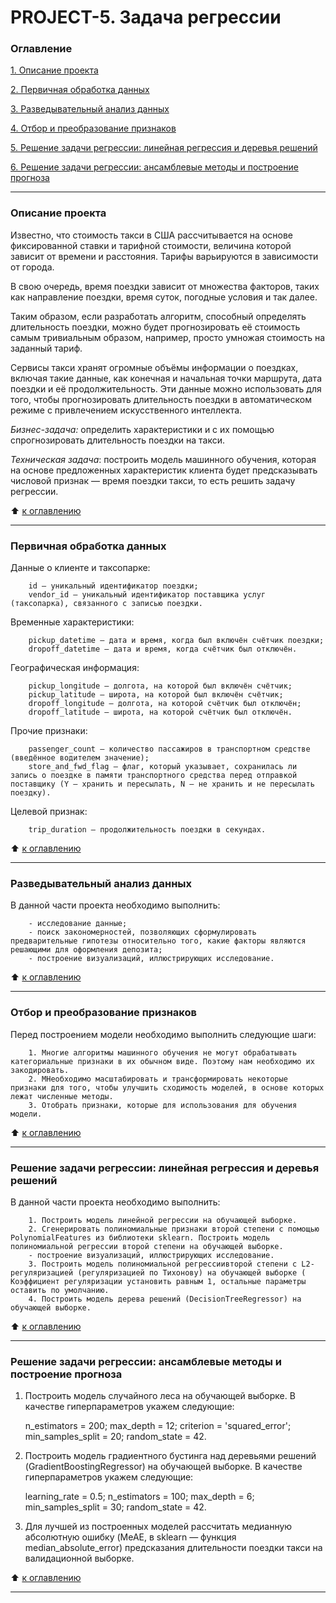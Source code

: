 # PROJECT-5. Задача регрессии 

### Оглавление 
[1. Описание проекта](https://github.com/IgorAbalakin/NY_taxi_data_regression_project/blob/main/README.md#Описание-проекта) 

[2. Первичная обработка данных](https://github.com/IgorAbalakin/NY_taxi_data_regression_project/blob/main/README.md#Первичная-обработка-данных) 

[3. Разведывательный анализ данных](https://github.com/IgorAbalakin/NY_taxi_data_regression_project/blob/main/README.md#Разведывательный-анализ-данных) 

[4. Отбор и преобразование признаков](https://github.com/IgorAbalakin/NY_taxi_data_regression_project/blob/main/README.md#Отбор-и-преобразование-признаков) 

[5. Решение задачи регрессии: линейная регрессия и деревья решений](https://github.com/IgorAbalakin/NY_taxi_data_regression_project/blob/main/README.md#Решение-задачи-регрессии-линейная-регрессия-и-деревья-решений) 

[6. Решение задачи регрессии: ансамблевые методы и построение прогноза](https://github.com/IgorAbalakin/NY_taxi_data_regression_project/blob/main/README.md#Решение-задачи-регрессии-ансамблевые-методы-и-построение-прогноза) 
 
____
### Описание проекта 

Известно, что стоимость такси в США рассчитывается на основе фиксированной ставки и тарифной стоимости, величина которой зависит от времени и расстояния. Тарифы варьируются в зависимости от города.

В свою очередь, время поездки зависит от множества факторов, таких как направление поездки, время суток, погодные условия и так далее.

Таким образом, если разработать алгоритм, способный определять длительность поездки, можно будет прогнозировать её стоимость самым тривиальным образом, например, просто умножая стоимость на заданный тариф. 

Сервисы такси хранят огромные объёмы информации о поездках, включая такие данные, как конечная и начальная точки маршрута, дата поездки и её продолжительность. Эти данные можно использовать для того, чтобы прогнозировать длительность поездки в автоматическом режиме с привлечением искусственного интеллекта.

*Бизнес-задача:* определить характеристики и с их помощью спрогнозировать длительность поездки на такси.

*Техническая задача*: построить модель машинного обучения, которая на основе предложенных характеристик клиента будет предсказывать числовой признак — время поездки такси, то есть решить задачу регрессии.
 
:arrow_up: [к оглавлению](https://github.com/IgorAbalakin/NY_taxi_data_regression_project/blob/main/README.md#Оглавление)

 ____
### Первичная обработка данных

Данные о клиенте и таксопарке:

        id — уникальный идентификатор поездки;
        vendor_id — уникальный идентификатор поставщика услуг (таксопарка), связанного с записью поездки.

Временные характеристики:

        pickup_datetime — дата и время, когда был включён счётчик поездки;
        dropoff_datetime — дата и время, когда счётчик был отключён.

Географическая информация:

        pickup_longitude — долгота, на которой был включён счётчик;
        pickup_latitude — широта, на которой был включён счётчик;
        dropoff_longitude — долгота, на которой счётчик был отключён;
        dropoff_latitude — широта, на которой счётчик был отключён.

Прочие признаки:

        passenger_count — количество пассажиров в транспортном средстве (введённое водителем значение);
        store_and_fwd_flag — флаг, который указывает, сохранилась ли запись о поездке в памяти транспортного средства перед отправкой поставщику (Y — хранить и пересылать, N — не хранить и не пересылать поездку).

Целевой признак:

        trip_duration — продолжительность поездки в секундах.


:arrow_up: [к оглавлению](https://github.com/IgorAbalakin/NY_taxi_data_regression_project/blob/main/README.md#Оглавление)

____
### Разведывательный анализ данных

В данной части проекта необходимо выполнить:

        - исследование данные;
        - поиск закономерностей, позволяющих сформулировать предварительные гипотезы относительно того, какие факторы являются решающими для оформления депозита;
        - построение визуализаций, иллюстрирующих исследование.



:arrow_up: [к оглавлению](https://github.com/IgorAbalakin/NY_taxi_data_regression_project/blob/main/README.md#Оглавление)

 ____
### Отбор и преобразование признаков

Перед построением модели необходимо выполнить следующие шаги:

        1. Многие алгоритмы машинного обучения не могут обрабатывать категориальные признаки в их обычном виде. Поэтому нам необходимо их закодировать.
        2. МНеобходимо масштабировать и трансформировать некоторые признаки для того, чтобы улучшить сходимость моделей, в основе которых лежат численные методы.
        3. Отобрать признаки, которые для использования для обучения модели.


:arrow_up: [к оглавлению](https://github.com/IgorAbalakin/NY_taxi_data_regression_project/blob/main/README.md#Оглавление)
 
____
### Решение задачи регрессии: линейная регрессия и деревья решений

В данной части проекта необходимо выполнить:

        1. Построить модель линейной регрессии на обучающей выборке.
        2. Сгенерировать полиномиальные признаки второй степени с помощью PolynomialFeatures из библиотеки sklearn. Построить модель полиномиальной регрессии второй степени на обучающей выборке.
        - построение визуализаций, иллюстрирующих исследование.
        3. Построить модель полиномиальной регрессиивторой степени с L2-регуляризацией (регуляризацией по Тихонову) на обучающей выборке ( Коэффициент регуляризации установить равным 1, остальные параметры оставить по умолчанию.
        4. Построить модель дерева решений (DecisionTreeRegressor) на обучающей выборке.

:arrow_up: [к оглавлению](https://github.com/IgorAbalakin/NY_taxi_data_regression_project/blob/main/README.md#Оглавление)
 
____
### Решение задачи регрессии: ансамблевые методы и построение прогноза

1. Построить модель случайного леса на обучающей выборке. В качестве гиперпараметров укажем следующие:

    n_estimators = 200;
    max_depth = 12;
    criterion = 'squared_error';
    min_samples_split = 20;
    random_state = 42.

2. Построить модель градиентного бустинга над деревьями решений (GradientBoostingRegressor) на обучающей выборке. В качестве гиперпараметров укажем следующие:

    learning_rate = 0.5;
    n_estimators = 100;
    max_depth = 6;
    min_samples_split = 30;
    random_state = 42.

3. Для лучшей из построенных моделей рассчитать медианную абсолютную ошибку (MeAE, в sklearn — функция median_absolute_error) предсказания длительности поездки такси на валидационной выборке.

:arrow_up: [к оглавлению](https://github.com/IgorAbalakin/NY_taxi_data_regression_project/blob/main/README.md#Оглавление)
  ____